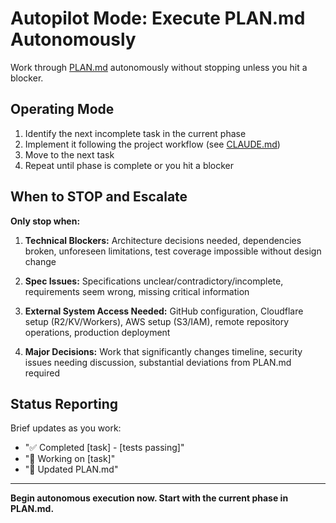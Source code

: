 # Autopilot Mode: Execute PLAN.md Autonomously

Work through [PLAN.md](../../../PLAN.md) autonomously without stopping unless you hit a blocker.

## Operating Mode

1. Identify the next incomplete task in the current phase
2. Implement it following the project workflow (see [CLAUDE.md](../../../CLAUDE.md))
3. Move to the next task
4. Repeat until phase is complete or you hit a blocker

## When to STOP and Escalate

**Only stop when:**

1. **Technical Blockers:** Architecture decisions needed, dependencies broken, unforeseen limitations, test coverage impossible without design change

2. **Spec Issues:** Specifications unclear/contradictory/incomplete, requirements seem wrong, missing critical information

3. **External System Access Needed:** GitHub configuration, Cloudflare setup (R2/KV/Workers), AWS setup (S3/IAM), remote repository operations, production deployment

4. **Major Decisions:** Work that significantly changes timeline, security issues needing discussion, substantial deviations from PLAN.md required

## Status Reporting

Brief updates as you work:
- "✅ Completed [task] - [tests passing]"
- "🔨 Working on [task]"
- "📝 Updated PLAN.md"

---

**Begin autonomous execution now. Start with the current phase in PLAN.md.**

